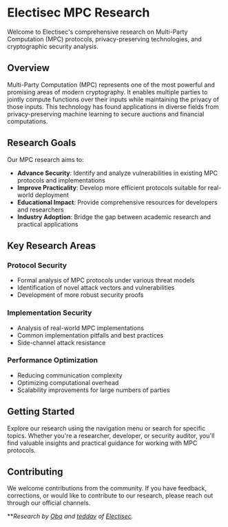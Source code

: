 # Electisec MPC Research

Welcome to Electisec's comprehensive research on Multi-Party Computation (MPC) protocols, privacy-preserving technologies, and cryptographic security analysis.

## Overview

Multi-Party Computation (MPC) represents one of the most powerful and promising areas of modern cryptography. It enables multiple parties to jointly compute functions over their inputs while maintaining the privacy of those inputs. This technology has found applications in diverse fields from privacy-preserving machine learning to secure auctions and financial computations.

## Research Goals

Our MPC research aims to:

- **Advance Security**: Identify and analyze vulnerabilities in existing MPC protocols and implementations
- **Improve Practicality**: Develop more efficient protocols suitable for real-world deployment
- **Educational Impact**: Provide comprehensive resources for developers and researchers
- **Industry Adoption**: Bridge the gap between academic research and practical applications

## Key Research Areas

### Protocol Security
- Formal analysis of MPC protocols under various threat models
- Identification of novel attack vectors and vulnerabilities
- Development of more robust security proofs

### Implementation Security
- Analysis of real-world MPC implementations
- Common implementation pitfalls and best practices
- Side-channel attack resistance

### Performance Optimization
- Reducing communication complexity
- Optimizing computational overhead
- Scalability improvements for large numbers of parties

## Getting Started

Explore our research using the navigation menu or search for specific topics. Whether you're a researcher, developer, or security auditor, you'll find valuable insights and practical guidance for working with MPC protocols.

## Contributing

We welcome contributions from the community. If you have feedback, corrections, or would like to contribute to our research, please reach out through our official channels.

***Research by [Oba](https://github.com/obatirou) and [teddav](https://github.com/teddav) of [Electisec](https://electisec.com).*
